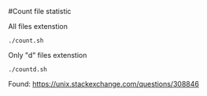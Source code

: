 #Count file statistic

All files extenstion

    ./count.sh

Only "d" files extenstion

    ./countd.sh

Found: https://unix.stackexchange.com/questions/308846